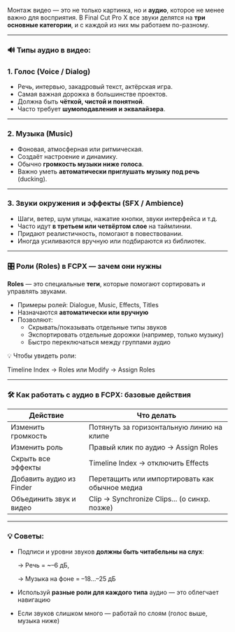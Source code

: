 Монтаж видео — это не только картинка, но и **аудио**, которое не менее важно для восприятия. В Final Cut Pro X все звуки делятся на **три основные категории**, и с каждой из них мы работаем по-разному.

---

### **🔊 Типы аудио в видео:**

### **1. Голос (Voice / Dialog)**

- Речь, интервью, закадровый текст, актёрская игра.
- Самая важная дорожка в большинстве проектов.
- Должна быть **чёткой, чистой и понятной**.
- Часто требует **шумоподавления и эквалайзера**.

---

### **2. Музыка (Music)**

- Фоновая, атмосферная или ритмическая.
- Создаёт настроение и динамику.
- Обычно **громкость музыки ниже голоса**.
- Важно уметь **автоматически приглушать музыку под речь** (ducking).

---

### **3. Звуки окружения и эффекты (SFX / Ambience)**

- Шаги, ветер, шум улицы, нажатие кнопки, звуки интерфейса и т.д.
- Часто идут **в третьем или четвёртом слое** на таймлинии.
- Придают реалистичность, помогают в повествовании.
- Иногда усиливаются вручную или подбираются из библиотек.

---

### **🎛 Роли (Roles) в FCPX — зачем они нужны**

**Roles** — это специальные **теги**, которые помогают сортировать и управлять звуками.

- Примеры ролей: Dialogue, Music, Effects, Titles
- Назначаются **автоматически или вручную**
- Позволяют:
    - Скрывать/показывать отдельные типы звуков
    - Экспортировать отдельные дорожки (например, только музыку)
    - Быстро переключаться между группами аудио

💡 Чтобы увидеть роли:

Timeline Index → Roles или Modify → Assign Roles

---

### **🛠 Как работать с аудио в FCPX: базовые действия**

| **Действие** | **Что делать** |
| --- | --- |
| Изменить громкость | Потянуть за горизонтальную линию на клипе |
| Изменить роль | Правый клик по аудио → Assign Roles |
| Скрыть все эффекты | Timeline Index → отключить Effects |
| Добавить аудио из Finder | Перетащить или импортировать как обычное медиа |
| Объединить звук и видео | Clip → Synchronize Clips... (о синхр. позже) |

---

### **💡 Советы:**

- Подписи и уровни звуков **должны быть читабельны на слух**:
    
    → Речь = ~–6 дБ,
    
    → Музыка на фоне = –18…–25 дБ
    
- Используй **разные роли для каждого типа** аудио — это облегчает навигацию
- Если звуков слишком много — работай по слоям (голос выше, музыка ниже)